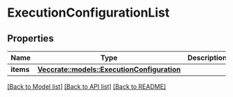 # ExecutionConfigurationList

## Properties

Name | Type | Description | Notes
------------ | ------------- | ------------- | -------------
**items** | [**Vec<crate::models::ExecutionConfiguration>**](ExecutionConfiguration.md) |  | 

[[Back to Model list]](../README.md#documentation-for-models) [[Back to API list]](../README.md#documentation-for-api-endpoints) [[Back to README]](../README.md)


